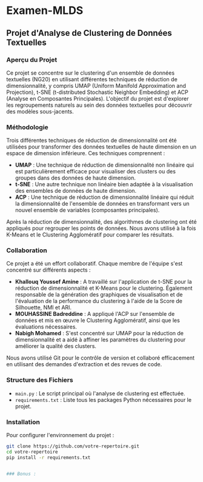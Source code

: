 # Examen-MLDS

## Projet d'Analyse de Clustering de Données Textuelles

### Aperçu du Projet
Ce projet se concentre sur le clustering d'un ensemble de données textuelles (NG20) en utilisant différentes techniques de réduction de dimensionnalité, y compris UMAP (Uniform Manifold Approximation and Projection), t-SNE (t-distributed Stochastic Neighbor Embedding) et ACP (Analyse en Composantes Principales). L'objectif du projet est d'explorer les regroupements naturels au sein des données textuelles pour découvrir des modèles sous-jacents.

### Méthodologie
Trois différentes techniques de réduction de dimensionnalité ont été utilisées pour transformer des données textuelles de haute dimension en un espace de dimension inférieure. Ces techniques comprennent :

- **UMAP** : Une technique de réduction de dimensionnalité non linéaire qui est particulièrement efficace pour visualiser des clusters ou des groupes dans des données de haute dimension.
- **t-SNE** : Une autre technique non linéaire bien adaptée à la visualisation des ensembles de données de haute dimension.
- **ACP** : Une technique de réduction de dimensionnalité linéaire qui réduit la dimensionnalité de l'ensemble de données en transformant vers un nouvel ensemble de variables (composantes principales).

Après la réduction de dimensionnalité, des algorithmes de clustering ont été appliqués pour regrouper les points de données. Nous avons utilisé à la fois K-Means et le Clustering Agglomératif pour comparer les résultats.

### Collaboration
Ce projet a été un effort collaboratif. Chaque membre de l'équipe s'est concentré sur différents aspects :

- **Khallouq Youssef Amine** : A travaillé sur l'application de t-SNE pour la réduction de dimensionnalité et K-Means pour le clustering. Également responsable de la génération des graphiques de visualisation et de l'évaluation de la performance du clustering à l'aide de la Score de Silhouette, NMI et ARI.
- **MOUHASSINE Badreddine** : A appliqué l'ACP sur l'ensemble de données et mis en œuvre le Clustering Agglomératif, ainsi que les évaluations nécessaires.
- **Nabigh Mohamed** : S'est concentré sur UMAP pour la réduction de dimensionnalité et a aidé à affiner les paramètres du clustering pour améliorer la qualité des clusters.

Nous avons utilisé Git pour le contrôle de version et collaboré efficacement en utilisant des demandes d'extraction et des revues de code.

### Structure des Fichiers
- `main.py` : Le script principal où l'analyse de clustering est effectuée.
- `requirements.txt` : Liste tous les packages Python nécessaires pour le projet.

### Installation
Pour configurer l'environnement du projet :
```bash
git clone https://github.com/votre-repertoire.git
cd votre-repertoire
pip install -r requirements.txt


### Bonus : 
